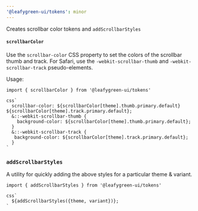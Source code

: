```yaml
---
'@leafygreen-ui/tokens': minor
---
```


Creates scrollbar color tokens and `addScrollbarStyles`


#### `scrollbarColor`
Use the `scrollbar-color` CSS property to set the colors of the scrollbar thumb and track.
For Safari, use the `-webkit-scrollbar-thumb` and `-webkit-scrollbar-track` pseudo-elements.

Usage:

```tsx
import { scrollbarColor } from '@leafygreen-ui/tokens'

css`
  scrollbar-color: ${scrollbarColor[theme].thumb.primary.default} ${scrollbarColor[theme].track.primary.default};
  &::-webkit-scrollbar-thumb {
    background-color: ${scrollbarColor[theme].thumb.primary.default};
  }
  &::-webkit-scrollbar-track {
   background-color: ${scrollbarColor[theme].track.primary.default};
  }
`
```

### `addScrollbarStyles`

A utility for quickly adding the above styles for a particular theme & variant.

```tsx
import { addScrollbarStyles } from '@leafygreen-ui/tokens'

css`
  ${addScrollbarStyles({theme, variant})};
`

```